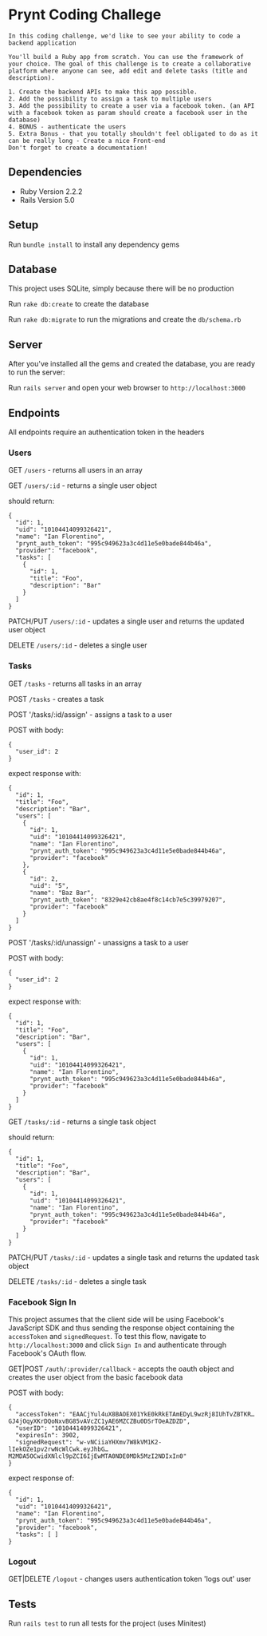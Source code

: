 # Prynt Coding Challege 
```
In this coding challenge, we'd like to see your ability to code a backend application
 
You'll build a Ruby app from scratch. You can use the framework of your choice. The goal of this challenge is to create a collaborative platform where anyone can see, add edit and delete tasks (title and description). 
 
1. Create the backend APIs to make this app possible.
2. Add the possibility to assign a task to multiple users
3. Add the possibility to create a user via a facebook token. (an API with a facebook token as param should create a facebook user in the database)  
4. BONUS - authenticate the users
5. Extra Bonus - that you totally shouldn't feel obligated to do as it can be really long - Create a nice Front-end
Don't forget to create a documentation! 
```

## Dependencies
- Ruby Version 2.2.2
- Rails Version 5.0

## Setup
Run `bundle install` to install any dependency gems

## Database
This project uses SQLite, simply because there will be no production

Run `rake db:create` to create the database

Run `rake db:migrate` to run the migrations and create the `db/schema.rb`

## Server
After you've installed all the gems and created the database, you are ready to run the server:

Run `rails server` and open your web browser to `http://localhost:3000`

## Endpoints
All endpoints require an authentication token in the headers

### Users
GET `/users` - returns all users in an array

GET `/users/:id` - returns a single user object 

should return:
```
{
  "id": 1,
  "uid": "10104414099326421",
  "name": "Ian Florentino",
  "prynt_auth_token": "995c949623a3c4d11e5e0bade844b46a",
  "provider": "facebook",
  "tasks": [
    {
      "id": 1,
      "title": "Foo",
      "description": "Bar"
    }
  ]
}
```

PATCH/PUT `/users/:id` - updates a single user and returns the updated user object

DELETE `/users/:id` - deletes a single user 

### Tasks
GET `/tasks` - returns all tasks in an array

POST `/tasks` - creates a task

POST '/tasks/:id/assign' - assigns a task to a user

POST with body:
```
{
  "user_id": 2
}
```

expect response with:
```
{
  "id": 1,
  "title": "Foo",
  "description": "Bar",
  "users": [
    {
      "id": 1,
      "uid": "10104414099326421",
      "name": "Ian Florentino",
      "prynt_auth_token": "995c949623a3c4d11e5e0bade844b46a",
      "provider": "facebook"
    },
    {
      "id": 2,
      "uid": "5",
      "name": "Baz Bar",
      "prynt_auth_token": "8329e42cb8ae4f8c14cb7e5c39979207",
      "provider": "facebook"
    }
  ]
}
```

POST '/tasks/:id/unassign' - unassigns a task to a user

POST with body:
```
{
  "user_id": 2
}
```

expect response with:
```
{
  "id": 1,
  "title": "Foo",
  "description": "Bar",
  "users": [
    {
      "id": 1,
      "uid": "10104414099326421",
      "name": "Ian Florentino",
      "prynt_auth_token": "995c949623a3c4d11e5e0bade844b46a",
      "provider": "facebook"
    }
  ]
}
```

GET `/tasks/:id` - returns a single task object

should return:
```
{
  "id": 1,
  "title": "Foo",
  "description": "Bar",
  "users": [
    {
      "id": 1,
      "uid": "10104414099326421",
      "name": "Ian Florentino",
      "prynt_auth_token": "995c949623a3c4d11e5e0bade844b46a",
      "provider": "facebook"
    }
  ]
}
```

PATCH/PUT `/tasks/:id` - updates a single task and returns the updated task object

DELETE `/tasks/:id` - deletes a single task

### Facebook Sign In 
This project assumes that the client side will be using Facebook's JavaScript SDK and thus sending the response object containing the `accessToken` and `signedRequest`. To test this flow, navigate to `http://localhost:3000` and click `Sign In` and authenticate through Facebook's OAuth flow.

GET|POST `/auth/:provider/callback` - accepts the oauth object and creates the user object from the basic facebook data

POST with body:
```
{
  "accessToken": "EAACjYul4uX8BAOEX01YkE0kRkETAmEDyL9wzRj8IUhTvZBTKR…GJ4jOqyXKrDQoNxvBG85vAVcZC1yAE6MZCZBu0DSrTOeAZDZD", 
  "userID": "10104414099326421", 
  "expiresIn": 3902, 
  "signedRequest": "w-vNCiiaYHXmv7W8kVM1K2-lIekOZe1pv2rwNcWlCwk.eyJhbG…M2MDA5OCwidXNlcl9pZCI6IjEwMTA0NDE0MDk5MzI2NDIxIn0"
}
```

expect response of:
```
{
  "id": 1,
  "uid": "10104414099326421",
  "name": "Ian Florentino",
  "prynt_auth_token": "995c949623a3c4d11e5e0bade844b46a",
  "provider": "facebook",
  "tasks": [ ]
}
```

### Logout
GET|DELETE `/logout` - changes users authentication token 'logs out' user

## Tests 
Run `rails test` to run all tests for the project (uses Minitest)
